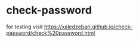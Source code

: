 # check-password

for testing visit https://xaledzebari.github.io/check-password/check%20password.html
